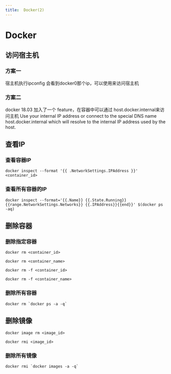 ```yaml
---
title:  Docker(2)
---
```

# Docker

## 访问宿主机

### 方案一

宿主机执行ipconfig
会看到docker0那个ip，可以使用来访问宿主机

### 方案二

docker 18.03 加入了一个 feature，在容器中可以通过 host.docker.internal来访问主机
Use your internal IP address or connect to the special DNS name host.docker.internal which will resolve to the internal IP address used by the host.

## 查看IP

### 查看容器IP

`docker inspect --format '{{ .NetworkSettings.IPAddress }}' <container_id>`

### 查看所有容器的IP

`docker inspect --format='{{.Name}} {{.State.Running}} {{range.NetworkSettings.Networks}} {{.IPAddress}}{{end}}' $(docker ps -aq)`

## 删除容器

### 删除指定容器

`docker rm <container_id>`

`docker rm <container_name>`

`docker rm -f <container_id>`

`docker rm -f <container_name>`

### 删除所有容器

<code>docker rm &#96;docker ps -a -q&#96;</code>

## 删除镜像

`docker image rm <image_id>`

`docker rmi <image_id>`

### 删除所有镜像

<code>docker rmi &#96;docker images -a -q&#96;</code>